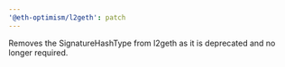```yaml
---
'@eth-optimism/l2geth': patch
---
```


Removes the SignatureHashType from l2geth as it is deprecated and no longer required.
